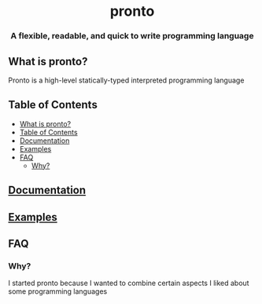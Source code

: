 <h1 align="center">pronto</h1>
<h3 align="center">
A flexible, readable, and quick to write programming language
</h3>

## What is pronto?

Pronto is a high-level statically-typed interpreted programming language


## Table of Contents
- [What is pronto?](#what-is-pronto)
- [Table of Contents](#table-of-contents)
- [Documentation](#documentation)
- [Examples](#examples)
- [FAQ](#faq)
	- [Why?](#why)


## [Documentation](notes/docs.md)
## [Examples](notes/examples.md)


## FAQ
### Why?
I started pronto because I wanted to combine certain aspects I liked about some programming languages